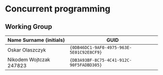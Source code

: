 # Concurrent programming

## Working Group

| Name Surname (initials) | GUID                                     |
| ----------------------- | ---------------------------------------- |
| Oskar Olaszczyk         | `{0DB46DC1-9AF0-4975-963E-5E01C92E8CF9}` |
| Nikodem Wojtczak 247823 | `{DB3A93BF-8C75-4C41-912C-90F5FADBD305}` |

